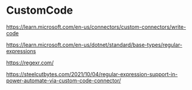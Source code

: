 # CustomCode
https://learn.microsoft.com/en-us/connectors/custom-connectors/write-code

https://learn.microsoft.com/en-us/dotnet/standard/base-types/regular-expressions

https://regexr.com/

https://steelcutbytes.com/2021/10/04/regular-expression-support-in-power-automate-via-custom-code-connector/
